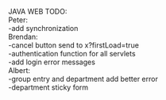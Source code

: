 JAVA WEB TODO: <br>
Peter: <br>
-add synchronization <br>
Brendan: <br>
-cancel button send to x?firstLoad=true <br>
-authentication function for all servlets <br>
-add login error messages <br>
Albert: <br>
-group entry and department add better error <br>
-department sticky form <br>
